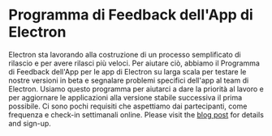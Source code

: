 # Programma di Feedback dell'App di Electron

Electron sta lavorando alla costruzione di un processo semplificato di rilascio e per avere rilasci più veloci. Per aiutare ciò, abbiamo il Programma di Feedback dell'App per le app di Electron su larga scala per testare le nostre versioni in beta e segnalare problemi specifici dell'app al team di Electron. Usiamo questo programma per aiutarci a dare la priorità al lavoro e per aggiornare le applicazioni alla versione stabile successiva il prima possibile. Ci sono pochi requisiti che aspettiamo dai partecipanti, come frequenza e check-in settimanali online. Please visit the [blog post](https://electronjs.org/blog/app-feedback-program) for details and sign-up.
